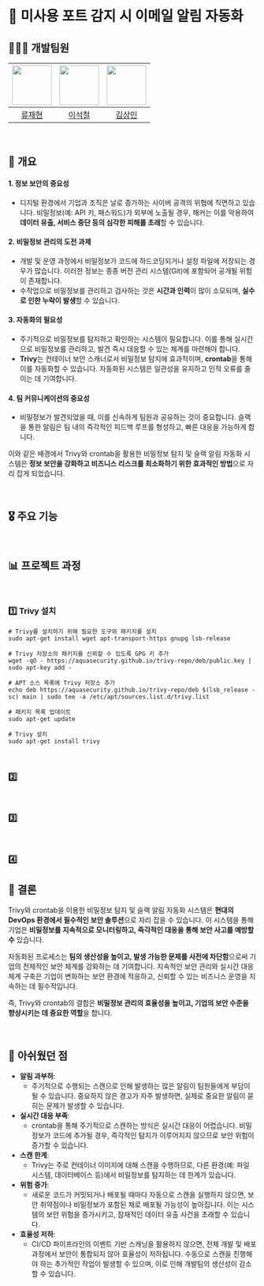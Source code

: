 # :space_invader: 미사용 포트 감지 시 이메일 알림 자동화

## 👨‍👨‍👧 개발팀원

| <img src="https://avatars.githubusercontent.com/u/65991884?v=4" width="80"> | <img src="https://avatars.githubusercontent.com/u/90691610?v=4" width="80"> | <img src="https://avatars.githubusercontent.com/u/79312705?v=4" width="80"> |
|:---:|:---:|:---:|
| [류채현](https://github.com/RyuChaeHyun) | [이석철](https://github.com/SeokCheol-Lee) | [김상민](https://github.com/isshomin) |

<br>

## 📌 개요

#### 1. **정보 보안의 중요성**
- 디지털 환경에서 기업과 조직은 날로 증가하는 사이버 공격의 위협에 직면하고 있습니다. 비밀정보(예: API 키, 패스워드)가 외부에 노출될 경우, 해커는 이를 악용하여 **데이터 유출, 서비스 중단 등의 심각한 피해를 초래**할 수 있습니다.

#### 2. **비밀정보 관리의 도전 과제**
- 개발 및 운영 과정에서 비밀정보가 코드에 하드코딩되거나 설정 파일에 저장되는 경우가 많습니다. 이러한 정보는 종종 버전 관리 시스템(Git)에 포함되어 공개될 위험이 존재합니다.
- 수작업으로 비밀정보를 관리하고 검사하는 것은 **시간과 인력**이 많이 소모되며, **실수로 인한 누락이 발생**할 수 있습니다.

#### 3. **자동화의 필요성**
- 주기적으로 비밀정보를 탐지하고 확인하는 시스템이 필요합니다. 이를 통해 실시간으로 비밀정보를 관리하고, 발견 즉시 대응할 수 있는 체계를 마련해야 합니다.
- **Trivy**는 컨테이너 보안 스캐너로서 비밀정보 탐지에 효과적이며, **crontab**을 통해 이를 자동화할 수 있습니다. 자동화된 시스템은 일관성을 유지하고 인적 오류를 줄이는 데 기여합니다.

#### 4. **팀 커뮤니케이션의 중요성**
- 비밀정보가 발견되었을 때, 이를 신속하게 팀원과 공유하는 것이 중요합니다. 슬랙을 통한 알림은 팀 내의 즉각적인 피드백 루프를 형성하고, 빠른 대응을 가능하게 합니다.

이와 같은 배경에서 Trivy와 crontab을 활용한 비밀정보 탐지 및 슬랙 알림 자동화 시스템은 **정보 보안을 강화하고 비즈니스 리스크를 최소화하기 위한 효과적인 방법**으로 자리 잡게 되었습니다.



<br>

## 🎖️ 주요 기능

<br>

## 📊 프로젝트 과정

<br>

### 1️⃣ Trivy 설치

```
# Trivy를 설치하기 위해 필요한 도구와 패키지를 설치
sudo apt-get install wget apt-transport-https gnupg lsb-release

# Trivy 저장소의 패키지를 신뢰할 수 있도록 GPG 키 추가
wget -qO - https://aquasecurity.github.io/trivy-repo/deb/public.key | sudo apt-key add -

# APT 소스 목록에 Trivy 저장소 추가
echo deb https://aquasecurity.github.io/trivy-repo/deb $(lsb_release -sc) main | sudo tee -a /etc/apt/sources.list.d/trivy.list

# 패키지 목록 업데이트
sudo apt-get update

# Trivy 설치
sudo apt-get install trivy
```
<br>

### 2️⃣ 

<br>

### 3️⃣ 

<br>

### 4️⃣ 

## 🧐 결론

Trivy와 crontab을 이용한 비밀정보 탐지 및 슬랙 알림 자동화 시스템은 **현대의 DevOps 환경에서 필수적인 보안 솔루션**으로 자리 잡을 수 있습니다. 이 시스템을 통해 기업은 **비밀정보를 지속적으로 모니터링하고, 즉각적인 대응을 통해 보안 사고를 예방할 수** 있습니다.

자동화된 프로세스는 **팀의 생산성을 높이고, 발생 가능한 문제를 사전에 차단함**으로써 기업의 전체적인 보안 체계를 강화하는 데 기여합니다. 지속적인 보안 관리와 실시간 대응 체계 구축은 기업이 변화하는 보안 환경에 적응하고, 신뢰할 수 있는 비즈니스 운영을 지속하는 데 필수적입니다.

즉, Trivy와 crontab의 결합은 **비밀정보 관리의 효율성을 높이고, 기업의 보안 수준을 향상시키는 데 중요한 역할**을 합니다.

<br>

## 🤔 아쉬웠던 점

- **알림 과부하**:
    - 주기적으로 수행되는 스캔으로 인해 발생하는 많은 알림이 팀원들에게 부담이 될 수 있습니다. 중요하지 않은 경고가 자주 발생하면, 실제로 중요한 알림이 묻히는 문제가 발생할 수 있습니다.
- **실시간 대응 부족**:
    - crontab을 통해 주기적으로 스캔하는 방식은 실시간 대응이 어렵습니다. 비밀정보가 코드에 추가될 경우, 즉각적인 탐지가 이루어지지 않으므로 보안 위험이 증가할 수 있습니다.
- **스캔 한계**:
    - Trivy는 주로 컨테이너 이미지에 대해 스캔을 수행하므로, 다른 환경(예: 파일 시스템, 데이터베이스 등)에서 비밀정보를 탐지하는 데 한계가 있습니다.
- **위험 증가**:
   - 새로운 코드가 커밋되거나 배포될 때마다 자동으로 스캔을 실행하지 않으면, 보안 취약점이나 비밀정보가 포함된 채로 배포될 가능성이 높아집니다. 이는 시스템의 보안 위험을 증가시키고, 잠재적인 데이터 유출 사건을 초래할 수 있습니다.
- **효율성 저하**:
   - CI/CD 파이프라인의 이벤트 기반 스캐닝을 활용하지 않으면, 전체 개발 및 배포 과정에서 보안이 통합되지 않아 효율성이 저하됩니다. 수동으로 스캔을 진행해야 하는 추가적인 작업이 발생할 수 있으며, 이로 인해 개발팀의 생산성이 감소할 수 있습니다.

<br>
